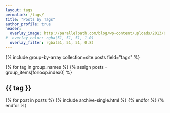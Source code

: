 ```yaml
---
layout: tags
permalink: /tags/
title: "Posts by Tags"
author_profile: true
header:
  overlay_image: http://parallelpath.com/blog/wp-content/uploads/2013/08/tags.jpg
#  overlay_color: rgba(51, 51, 51, 1.0)
  overlay_filter: rgba(51, 51, 51, 0.8)
---
```


{% include group-by-array collection=site.posts field="tags" %}

{% for tag in group_names %}
  {% assign posts = group_items[forloop.index0] %}
  <h2 id="{{ tag | slugify }}" class="archive__subtitle">{{ tag }}</h2>
  {% for post in posts %}
    {% include archive-single.html %}
  {% endfor %}
{% endfor %}